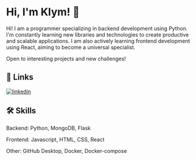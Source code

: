 
# Hi, I'm Klym! 👋

Hi! I am a programmer specializing in backend development using Python. I'm constantly learning new libraries and technologies to create productive and scalable applications. I am also actively learning frontend development using React, aiming to become a universal specialist.

Open to interesting projects and new challenges!
## 🔗 Links

[![linkedin](https://img.shields.io/badge/linkedin-0A66C2?style=for-the-badge&logo=linkedin&logoColor=white)](https://www.linkedin.com/in/klym-anhel-58ab81289/)




## 🛠 Skills
Backend:
Python, MongoDB, Flask

Frontend:
Javascript, HTML, CSS, React

Other: 
GitHub Desktop, Docker, Docker-compose

